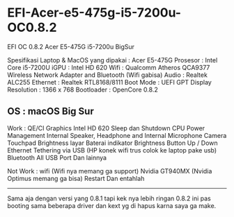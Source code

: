 # EFI-Acer-e5-475g-i5-7200u-OC0.8.2
EFI OC 0.8.2 Acer E5-475G i5-7200u BigSur 



Spesifikasi Laptop & MacOS yang dipakai :
Acer E5-475G
Prosesor : Intel Core i5-7200U
iGPU : Intel HD 620
Wifi : Qualcomm Atheros QCA9377 Wireless Network Adapter and Bluetooth (Wifi gabisa)
Audio : Realtek ALC255
Ethernet : Realtek RTL8168/8111
Boot Mode : UEFI GPT
Display Resolution : 1366 x 768
Bootloader : OpenCore 0.8.2

OS : macOS Big Sur 
---------------------------------------------------------------------

Work :
QE/CI Graphics Intel HD 620
Sleep dan Shutdown
CPU Power Management
Internal Speaker, Headphone and Internal Microphone
Camera
Touchpad
Brightness layar
Baterai indikator
Brightness Button Up / Down
Ethernet
Tethering via USB (HP konek wifi trus colok ke laptop pake usb)
Bluetooth
All USB Port
Dan lainnya

Not Work :
wifi (Wifi nya memang ga support)
Nvidia GT940MX (Nvidia Optimus memang ga bisa)
Restart
Dan entahlah

---------------------------------------------------------------------

Sama aja dengan versi yang 0.8.1 tapi kek nya lebih ringan 0.8.2 ini pas booting sama beberapa driver dan kext yg di hapus karna saya ga make.

